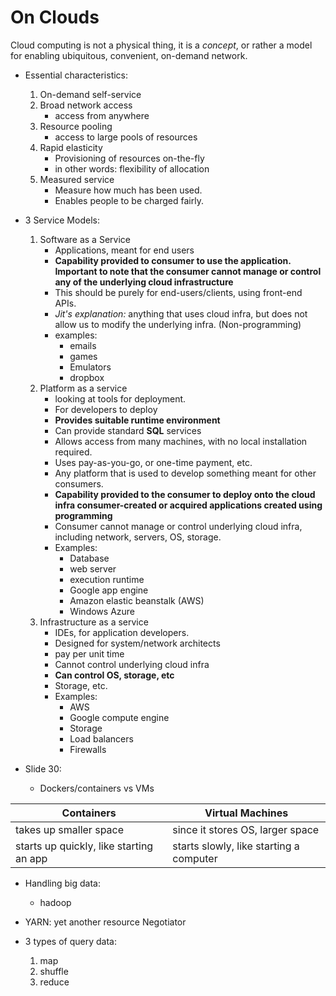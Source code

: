 # On Clouds

Cloud computing is not a physical thing, it is a *concept*,
or rather a model for enabling ubiquitous, convenient, on-demand network.
- Essential characteristics:
    1. On-demand self-service
    2. Broad network access
        - access from anywhere
    3. Resource pooling
        - access to large pools of resources
    4. Rapid elasticity
        - Provisioning of resources on-the-fly
        - in other words: flexibility of allocation
    5. Measured service
        - Measure how much has been used.
        - Enables people to be charged fairly.
        
        
- 3 Service Models:
    1. Software as a Service
        - Applications, meant for end users
        - **Capability provided to consumer to use the
        application. Important to note that the consumer
        cannot manage or control any of the underlying
        cloud infrastructure**
        - This should be purely for end-users/clients, 
        using front-end APIs.
        - *Jit's explanation:* anything that uses cloud infra, but does not
        allow us to modify the underlying infra. (Non-programming)
        - examples:
            - emails
            - games
            - Emulators
            - dropbox
    2. Platform as a service
        - looking at tools for deployment.
        - For developers to deploy
        - **Provides suitable runtime environment**
        - Can provide standard **SQL** services
        - Allows access from many machines, with no 
        local installation required.
        - Uses pay-as-you-go, or one-time payment, etc.
        - Any platform that is used to develop something
        meant for other consumers.
        - **Capability provided to the consumer to deploy
        onto the cloud infra consumer-created or acquired
        applications created using programming**
        - Consumer cannot manage or control underlying cloud infra,
        including network, servers, OS, storage.
        - Examples:
            - Database
            - web server
            - execution runtime
            - Google app engine
            - Amazon elastic beanstalk (AWS)
            - Windows Azure
    3. Infrastructure as a service
        - IDEs, for application developers.
        - Designed for system/network architects
        - pay per unit time
        - Cannot control underlying cloud infra
        - **Can control OS, storage, etc**
        - Storage, etc.
        - Examples:
            - AWS
            - Google compute engine
            - Storage
            - Load balancers
            - Firewalls
            
- Slide 30:
    - Dockers/containers vs VMs

| Containers | Virtual Machines |
| --- | --- |
| takes up smaller space | since it stores OS, larger space |
| starts up quickly, like starting an app | starts slowly, like starting a computer |

    
- Handling big data:
    - hadoop
    
- YARN: yet another resource Negotiator

- 3 types of query data:
    1. map
    2. shuffle
    3. reduce

